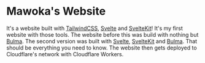 # Mawoka's Website
It's a website built with [TailwindCSS](https://tailwindcss.com), [Svelte](https://svelte.dev) and [SvelteKit](https://kit.svelte.dev)! It's my first website with those tools. The website before this was build with nothing but [Bulma](https://bulma.io). The second version was built with [Svelte](https://svelte.dev), [SvelteKit](https://kit.svelte.dev) and [Bulma](https://bulma.io). That should be everything you need to know. The website then gets deployed to Cloudflare's network with Cloudflare Workers.